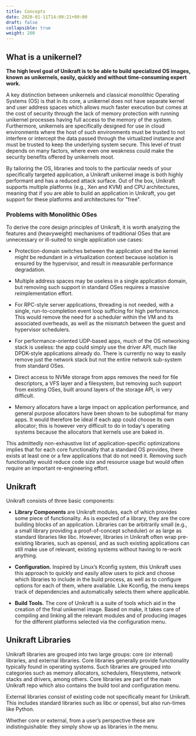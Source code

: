 ```yaml
---
title: Concepts
date: 2020-01-11T14:09:21+09:00
draft: false
collapsible: true
weight: 200
---
```


## What is a unikernel?

**The high level goal of Unikraft is to be able to build specialized OS images,
known as unikernels, easily, quickly and without time-consuming expert work.**

A key distinction between unikernels and classical monolithic Operating Systems
(OS) is that in its core, a unikernel does not have separate kernel and user
address spaces which allows much faster execution but comes at the cost of
security through the lack of memory protection with running unikernel processes
having full access to the memory of the system.  Furthermore, unikernels are
specifically designed for use in cloud environments where the host of such
environments must be trusted to not interfere or intercept the data passed
through the virtualized instance and must be trusted to keep the underlying
system secure. This level of trust depends on many factors, where even one
weakness could make the security benefits offered by unikernels moot.

By tailoring the OS, libraries and tools to the particular needs of your
specifically targeted application, a Unikraft unikernel image is both highly
performant and has a reduced attack surface. Out of the box, Unikraft supports
multiple platforms (e.g., Xen and KVM) and CPU architectures, meaning that if
you are able to build an application in Unikraft, you get support for these
platforms and architectures for "free".

### Problems with Monolithic OSes

To derive the core design principles of Unikraft, it is worth analyzing the
features and (heavyweight) mechanisms of traditional OSes that are unnecessary
or ill-suited to single application use cases:

* Protection-domain switches between the application and the kernel might be
  redundant in a virtualization context because isolation is ensured by the
  hypervisor, and result in measurable performance degradation.

* Multiple address spaces may be useless in a single application domain, but
  removing such support in standard OSes requires a massive reimplementation
  effort.

* For RPC-style server applications, threading is not needed, with a single,
  run-to-completion event loop sufficing for high performance. This would remove
  the need for a scheduler within the VM and its associated overheads, as well
  as the mismatch between the guest and hypervisor schedulers.

* For performance-oriented UDP-based apps, much of the OS networking stack is
  useless: the app could simply use the driver API, much like DPDK-style
  applications already do. There is currently no way to easily remove just the
  network stack but not the entire network sub-system from standard OSes.

* Direct access to NVMe storage from apps removes the need for file descriptors,
  a VFS layer and a filesystem, but removing such support from existing OSes,
  built around layers of the storage API, is very difficult.

* Memory allocators have a large impact on application performance, and general
  purpose allocators have been shown to be suboptimal for many apps.  It would
  therefore be ideal if each app could choose its own allocator; this is however
  very difficult to do in today's operating systems because the allocators that
  kernels use are baked in.


This admittedly non-exhaustive list of application-specific optimizations
implies that for each core functionality that a standard OS provides, there
exists at least one or a few applications that do not need it. Removing such
functionality would reduce code size and resource usage but would often require
an important re-engineering effort.


## Unikraft

Unikraft consists of three basic components:

 * **Library Components** are Unikraft modules, each of which provides some
   piece of functionality. As is expected of a library, they are the core
   building blocks of an application. Libraries can be arbitrarily small (e.g.,
   a small library providing a proof-of-concept scheduler) or as large as
   standard libraries like libc. However, libraries in Unikraft often wrap
   pre-existing libraries, such as openssl, and as such existing applications
   can still make use of relevant, existing systems without having to re-work
   anything.

 * **Configuration.** Inspired by Linux’s Kconfig system, this Unikraft uses
   this approach to quickly and easily allow users to pick and choose which
   libraries to include in the build process, as well as to configure options
   for each of them, where available. Like Kconfig, the menu keeps track of
   dependencies and automatically selects them where applicable.

 * **Build Tools.** The core of Unikraft is a suite of tools which aid in the
   creation of the final unikernel image. Based on make, it takes care of
   compiling and linking all the relevant modules and of producing images for
   the different platforms selected via the configuration menu.

## Unikraft Libraries

Unikraft libraries are grouped into two large groups: core (or internal)
libraries, and external libraries. Core libraries generally provide
functionality typically found in operating systems. Such libraries are grouped
into categories such as memory allocators, schedulers, filesystems, network
stacks and drivers, among others. Core libraries are part of the main Unikraft
repo which also contains the build tool and configuration menu.

External libraries consist of existing code not specifically meant for Unikraft.
This includes standard libraries such as libc or openssl, but also run-times
like Python.

Whether core or external, from a user’s perspective these are indistinguishable:
they simply show up as libraries in the menu.
